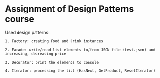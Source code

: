 # Assignment of Design Patterns course

Used design patterns:

	1. Factory: creating Food and Drink instances
	
	2. Facade: write/read list elements to/from JSON file (test.json) and increasing, decreasing price
	
	3. Decorator: print the elements to console
	
	4. Iterator: processing the list (HasNext, GetProduct, ResetIterator)